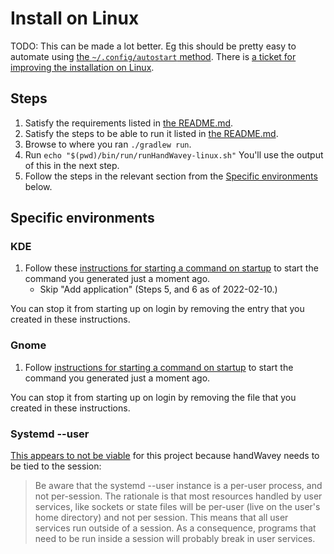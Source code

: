 # Install on Linux

TODO: This can be made a lot better. Eg this should be pretty easy to automate using [the `~/.config/autostart` method](https://stackoverflow.com/questions/8247706/start-script-when-gnome-starts-up). There is [a ticket for improving the installation on Linux](https://github.com/ksandom/handWavey/issues/5).

## Steps

1. Satisfy the requirements listed in [the README.md](https://github.com/ksandom/handWavey).
1. Satisfy the steps to be able to run it listed in [the README.md](https://github.com/ksandom/handWavey).
1. Browse to where you ran `./gradlew run`.
1. Run `echo "$(pwd)/bin/run/runHandWavey-linux.sh"`
    You'll use the output of this in the next step.
1. Follow the steps in the relevant section from the [Specific environments](#specific-environments) below.

## Specific environments

### KDE

1. Follow these [instructions for starting a command on startup](https://www.simplified.guide/kde/automatically-run-program-on-startup) to start the command you generated just a moment ago.
    * Skip "Add application" (Steps 5, and 6 as of 2022-02-10.)

You can stop it from starting up on login by removing the entry that you created in these instructions.

### Gnome

1. Follow [instructions for starting a command on startup](https://stackoverflow.com/questions/8247706/start-script-when-gnome-starts-up) to start the command you generated just a moment ago.

You can stop it from starting up on login by removing the file that you created in these instructions.

### Systemd --user

[This appears to not be viable](https://wiki.archlinux.org/title/systemd/User#How_it_works) for this project because handWavey needs to be tied to the session:

> Be aware that the systemd --user instance is a per-user process, and not per-session. The rationale is that most resources handled by user services, like sockets or state files will be per-user (live on the user's home directory) and not per session. This means that all user services run outside of a session. As a consequence, programs that need to be run inside a session will probably break in user services.
